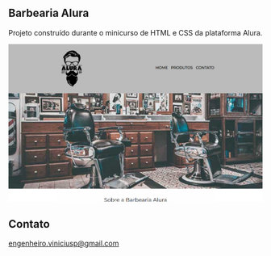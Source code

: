 ## Barbearia Alura

Projeto construído durante o minicurso de HTML e CSS da plataforma Alura.

![preview](./.github/preview.png)



## Contato

engenheiro.viniciusp@gmail.com